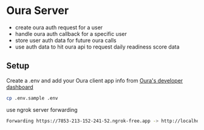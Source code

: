 # Oura Server

- create oura auth request for a user
- handle oura auth callback for a specific user
- store user auth data for future oura calls
- use auth data to hit oura api to request daily readiness score data

## Setup

Create a .env and add your Oura client app info from [Oura's developer dashboard](https://cloud.ouraring.com/oauth/applications)

```bash
cp .env.sample .env
```

use ngrok server forwarding

```bash
Forwarding https://7853-213-152-241-52.ngrok-free.app -> http://localhost:3000
```
